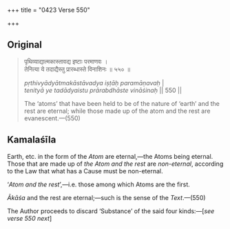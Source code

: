 +++
title = "0423 Verse 550"

+++
## Original 
>
> पृथिव्याद्यात्मकास्तावद्य इष्टाः परमाणवः ।  
> तेनित्या ये तदाद्यैस्तु प्रारब्धास्ते विनाशिनः ॥ ५५० ॥ 
>
> *pṛthivyādyātmakāstāvadya iṣṭāḥ paramāṇavaḥ* \|  
> *tenityā ye tadādyaistu prārabdhāste vināśinaḥ* \|\| 550 \|\| 
>
> The ‘atoms’ that have been held to be of the nature of ‘earth’ and the rest are eternal; while those made up of the atom and the rest are evanescent.—(550)



## Kamalaśīla

Earth, etc. in the form of the *Atom* are eternal,—the Atoms being eternal. Those that are made up of *the Atom and the rest* are *non-eternal*, according to the Law that what has a Cause must be non-eternal.

‘*Atom and the rest*’,—i.e. those among which Atoms are the first.

*Ākāśa* and the rest are eternal;—such is the sense of the *Text*.—(550)

The Author proceeds to discard ‘Substance’ of the said four kinds:—[*see verse 550 next*]



